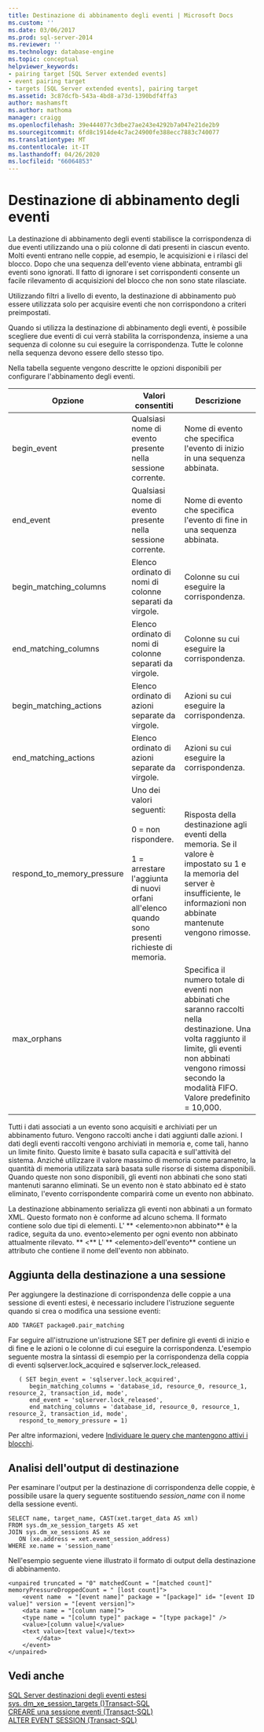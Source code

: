 ```yaml
---
title: Destinazione di abbinamento degli eventi | Microsoft Docs
ms.custom: ''
ms.date: 03/06/2017
ms.prod: sql-server-2014
ms.reviewer: ''
ms.technology: database-engine
ms.topic: conceptual
helpviewer_keywords:
- pairing target [SQL Server extended events]
- event pairing target
- targets [SQL Server extended events], pairing target
ms.assetid: 3c87dcfb-543a-4bd8-a73d-1390bdf4ffa3
author: mashamsft
ms.author: mathoma
manager: craigg
ms.openlocfilehash: 39e444077c3dbe27ae243e4292b7a047e21de2b9
ms.sourcegitcommit: 6fd8c1914de4c7ac24900fe388ecc7883c740077
ms.translationtype: MT
ms.contentlocale: it-IT
ms.lasthandoff: 04/26/2020
ms.locfileid: "66064853"
---
```

# <a name="event-pairing-target"></a>Destinazione di abbinamento degli eventi
  La destinazione di abbinamento degli eventi stabilisce la corrispondenza di due eventi utilizzando una o più colonne di dati presenti in ciascun evento. Molti eventi entrano nelle coppie, ad esempio, le acquisizioni e i rilasci del blocco. Dopo che una sequenza dell'evento viene abbinata, entrambi gli eventi sono ignorati. Il fatto di ignorare i set corrispondenti consente un facile rilevamento di acquisizioni del blocco che non sono state rilasciate.  
  
 Utilizzando filtri a livello di evento, la destinazione di abbinamento può essere utilizzata solo per acquisire eventi che non corrispondono a criteri preimpostati.  
  
 Quando si utilizza la destinazione di abbinamento degli eventi, è possibile scegliere due eventi di cui verrà stabilita la corrispondenza, insieme a una sequenza di colonne su cui eseguire la corrispondenza. Tutte le colonne nella sequenza devono essere dello stesso tipo.  
  
 Nella tabella seguente vengono descritte le opzioni disponibili per configurare l'abbinamento degli eventi.  
  
|Opzione|Valori consentiti|Descrizione|  
|------------|--------------------|-----------------|  
|begin_event|Qualsiasi nome di evento presente nella sessione corrente.|Nome di evento che specifica l'evento di inizio in una sequenza abbinata.|  
|end_event|Qualsiasi nome di evento presente nella sessione corrente.|Nome di evento che specifica l'evento di fine in una sequenza abbinata.|  
|begin_matching_columns|Elenco ordinato di nomi di colonne separati da virgole.|Colonne su cui eseguire la corrispondenza.|  
|end_matching_columns|Elenco ordinato di nomi di colonne separati da virgole.|Colonne su cui eseguire la corrispondenza.|  
|begin_matching_actions|Elenco ordinato di azioni separate da virgole.|Azioni su cui eseguire la corrispondenza.|  
|end_matching_actions|Elenco ordinato di azioni separate da virgole.|Azioni su cui eseguire la corrispondenza.|  
|respond_to_memory_pressure|Uno dei valori seguenti:<br /><br /> 0 = non rispondere.<br /><br /> 1 = arrestare l'aggiunta di nuovi orfani all'elenco quando sono presenti richieste di memoria.|Risposta della destinazione agli eventi della memoria. Se il valore è impostato su 1 e la memoria del server è insufficiente, le informazioni non abbinate mantenute vengono rimosse.|  
|max_orphans||Specifica il numero totale di eventi non abbinati che saranno raccolti nella destinazione. Una volta raggiunto il limite, gli eventi non abbinati vengono rimossi secondo la modalità FIFO. Valore predefinito = 10,000.|  
  
 Tutti i dati associati a un evento sono acquisiti e archiviati per un abbinamento futuro. Vengono raccolti anche i dati aggiunti dalle azioni. I dati degli eventi raccolti vengono archiviati in memoria e, come tali, hanno un limite finito. Questo limite è basato sulla capacità e sull'attività del sistema. Anziché utilizzare il valore massimo di memoria come parametro, la quantità di memoria utilizzata sarà basata sulle risorse di sistema disponibili. Quando queste non sono disponibili, gli eventi non abbinati che sono stati mantenuti saranno eliminati. Se un evento non è stato abbinato ed è stato eliminato, l'evento corrispondente comparirà come un evento non abbinato.  
  
 La destinazione abbinamento serializza gli eventi non abbinati a un formato XML. Questo formato non è conforme ad alcuno schema. Il formato contiene solo due tipi di elementi. L' ** \<elemento>non abbinato** è la radice, seguita da uno. evento>elemento per ogni evento non abbinato attualmente rilevato. ** \<** L' ** \<elemento>dell'evento** contiene un attributo che contiene il nome dell'evento non abbinato.  
  
## <a name="adding-the-target-to-a-session"></a>Aggiunta della destinazione a una sessione  
 Per aggiungere la destinazione di corrispondenza delle coppie a una sessione di eventi estesi, è necessario includere l'istruzione seguente quando si crea o modifica una sessione eventi:  
  
```  
ADD TARGET package0.pair_matching   
```  
  
 Far seguire all'istruzione un'istruzione SET per definire gli eventi di inizio e di fine e le azioni o le colonne di cui eseguire la corrispondenza. L'esempio seguente mostra la sintassi di esempio per la corrispondenza della coppia di eventi sqlserver.lock_acquired e sqlserver.lock_released.  
  
```  
   ( SET begin_event = 'sqlserver.lock_acquired',  
      begin_matching_columns = 'database_id, resource_0, resource_1, resource_2, transaction_id, mode',  
      end_event = 'sqlserver.lock_released',  
      end_matching_columns = 'database_id, resource_0, resource_1, resource_2, transaction_id, mode',  
   respond_to_memory_pressure = 1)  
```  
  
 Per altre informazioni, vedere [Individuare le query che mantengono attivi i blocchi](../relational-databases/extended-events/determine-which-queries-are-holding-locks.md).  
  
## <a name="reviewing-the-target-output"></a>Analisi dell'output di destinazione  
 Per esaminare l'output per la destinazione di corrispondenza delle coppie, è possibile usare la query seguente sostituendo *session_name* con il nome della sessione eventi.  
  
```  
SELECT name, target_name, CAST(xet.target_data AS xml)  
FROM sys.dm_xe_session_targets AS xet  
JOIN sys.dm_xe_sessions AS xe  
   ON (xe.address = xet.event_session_address)  
WHERE xe.name = 'session_name'  
```  
  
 Nell'esempio seguente viene illustrato il formato di output della destinazione di abbinamento.  
  
```  
<unpaired truncated = "0" matchedCount = "[matched count]" memoryPressureDroppedCount = " [lost count]">  
    <event name  = "[event name]" package = "[package]" id= "[event ID value]" version = "[event version]">  
    <data name = "[column name]">   
    <type name = "[column type]" package = "[type package]" />   
    <value>[column value]</value>  
    <text value>[text value]</text>>  
        </data>  
    </event>  
</unpaired>  
```  
  
## <a name="see-also"></a>Vedi anche  
 [SQL Server destinazioni degli eventi estesi](../../2014/database-engine/sql-server-extended-events-targets.md)   
 [sys. dm_xe_session_targets &#40;&#41;Transact-SQL](/sql/relational-databases/system-dynamic-management-views/sys-dm-xe-session-targets-transact-sql)   
 [CREARE una sessione eventi &#40;Transact-SQL&#41;](/sql/t-sql/statements/create-event-session-transact-sql)   
 [ALTER EVENT SESSION &#40;Transact-SQL&#41;](/sql/t-sql/statements/alter-event-session-transact-sql)  
  
  
